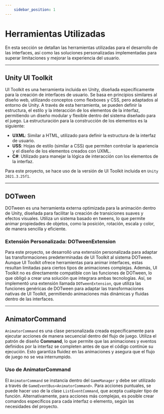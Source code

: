 ```yaml
---
    sidebar_position: 1
---
```


# Herramientas Utilizadas

En esta sección se detallan las herramientas utilizadas para el desarrollo de las interfaces, así como las soluciones personalizadas implementadas para superar limitaciones y mejorar la experiencia del usuario.

---

## Unity UI Toolkit

UI Toolkit es una herramienta incluida en Unity, diseñada específicamente para la creación de interfaces de usuario. Se basa en principios similares al diseño web, utilizando conceptos como flexboxes y CSS, pero adaptados al entorno de Unity. A través de esta herramienta, se pueden definir la estructura, el estilo y la interacción de los elementos de la interfaz, permitiendo un diseño modular y flexible dentro del sistema diseñado para el juego. La estructuración para la construcción de los elementos es la siguiente:

- **UXML**: Similar a HTML, utilizado para definir la estructura de la interfaz de usuario.
- **USS**: Hojas de estilo (similar a CSS) que permiten controlar la apariencia y el diseño de los elementos creados con UXML.
- **C#**: Utilizado para manejar la lógica de interacción con los elementos de la interfaz.

Para este proyecto, se hace uso de la versión de UI Toolkit incluida en `Unity 2021.3.25f1`.

---

## DOTween

DOTween es una herramienta externa optimizada para la animación dentro de Unity, diseñada para facilitar la creación de transiciones suaves y efectos visuales. Utiliza un sistema basado en tweens, lo que permite animar propiedades de objetos, como la posición, rotación, escala y color, de manera sencilla y eficiente.

### Extensión Personalizada: DOTweenExtension

Para este proyecto, se desarrolló una extensión personalizada para adaptar las transformaciones predeterminadas de UI Toolkit al sistema DOTween. Aunque UI Toolkit ofrece herramientas para animar interfaces, estas resultan limitadas para ciertos tipos de animaciones complejas. Además, UI Toolkit no es directamente compatible con las funciones de DOTween, lo que obligó a crear una solución que integrara ambas tecnologías. Así, se implementó una extensión llamada `DOTweenExtension`, que utiliza las funciones genéricas de DOTween para adaptar las transformaciones nativas de UI Toolkit, permitiendo animaciones más dinámicas y fluidas dentro de las interfaces.

---

## AnimatorCommand

`AnimatorCommand` es una clase personalizada creada específicamente para ejecutar acciones de manera secuencial dentro del flujo de juego. Utiliza el patrón de diseño **Command**, lo que permite que las animaciones y eventos definidos por la interfaz se completen antes de que el código continúe su ejecución. Esto garantiza fluidez en las animaciones y asegura que el flujo de juego no se vea interrumpido.

### Uso de AnimatorCommand

El `AnimatorCommand` se instancia dentro del `GameManager` y debe ser utilizado a través de `GameEventBus<AnimatorCommand>`. Para acciones puntuales, se puede hacer uso de la clase `ListEventCommand`, que acepta cualquier tipo de función. Alternativamente, para acciones más complejas, es posible crear comandos específicos para cada interfaz o elemento, según las necesidades del proyecto.
